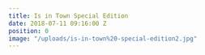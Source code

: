 ```yaml
---
title: Is in Town Special Edition
date: 2018-07-11 09:16:00 Z
position: 0
image: "/uploads/is-in-town%20-special-edition2.jpg"
---
```


